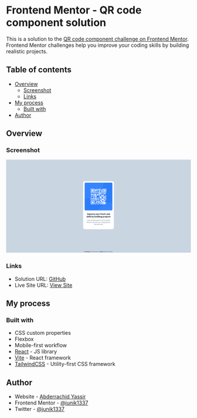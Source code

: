 # Frontend Mentor - QR code component solution

This is a solution to the [QR code component challenge on Frontend Mentor](https://www.frontendmentor.io/challenges/qr-code-component-iux_sIO_H). Frontend Mentor challenges help you improve your coding skills by building realistic projects.

## Table of contents

- [Overview](#overview)
  - [Screenshot](#screenshot)
  - [Links](#links)
- [My process](#my-process)
  - [Built with](#built-with)
- [Author](#author)

## Overview

### Screenshot

![Screenshot](./public/ScreenShot.png)

### Links

- Solution URL: [GitHub](https://github.com/junik1337/FMentor-Project1)
- Live Site URL: [View Site](https://f-mentor-project1.vercel.app/)

## My process

### Built with

- CSS custom properties
- Flexbox
- Mobile-first workflow
- [React](https://reactjs.org/) - JS library
- [Vite](https://vite.dev/) - React framework
- [TailwindCSS](https://tailwindcss.com/) - Utility-first CSS framework

## Author

- Website - [Abderrachid Yassir](https://abderrachid.xyz)
- Frontend Mentor - [@junik1337](https://www.frontendmentor.io/profile/junik1337)
- Twitter - [@junik1337](https://www.twitter.com/junik1337)
